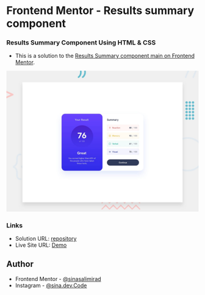 # Frontend Mentor - Results summary component

### Results Summary Component Using HTML & CSS
- This is a solution to the [Results Summary component main on Frontend Mentor](https://www.frontendmentor.io/challenges/results-summary-component-CE_K6s0maV).

![Design preview for the QR code component coding challenge](./design/desktop-preview.jpg)

### Links
- Solution URL: [repository](https://github.com/SinaDevCode/frontend-mentor/tree/main/results-summary-component-main)
- Live Site URL: [Demo](https://sinadevcode.github.io/frontend-mentor/results-summary-component-main/)

## Author
- Frontend Mentor - [@sinasalimirad](https://www.frontendmentor.io/profile/SinaDevCode)
- Instagram - [@sina.dev.Code](https://www.instagram.com/sina.dev.code)
